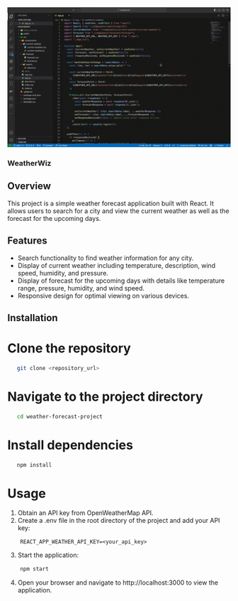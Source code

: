 <img src="./public/icons/WeatherWiz.gif" alt="project demo">

### WeatherWiz

## Overview

This project is a simple weather forecast application built with React. It allows users to search for a city and view the current weather as well as the forecast for the upcoming days.

## Features

- Search functionality to find weather information for any city.
- Display of current weather including temperature, description, wind speed, humidity, and pressure.
- Display of forecast for the upcoming days with details like temperature range, pressure, humidity, and wind speed.
- Responsive design for optimal viewing on various devices.

## Installation

# Clone the repository
```bash
   git clone <repository_url>
```

# Navigate to the project directory
```bash
   cd weather-forecast-project
```

# Install dependencies
```bash
   npm install
```

# Usage
1. Obtain an API key from OpenWeatherMap API.
2. Create a .env file in the root directory of the project and add your API key:

```makefile:
    REACT_APP_WEATHER_API_KEY=<your_api_key>
```

3. Start the application:

```bash
    npm start
```
4. Open your browser and navigate to http://localhost:3000 to view the application.


